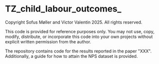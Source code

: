 # TZ_child_labour_outcomes_
Copyright Sofus Møller and Victor Valentin 2025. All rights reserved.

This code is provided for reference purposes only. You may not use, copy, modify, distribute, or incorporate this code into your own projects without explicit written permission from the author.


The repository contains code for the results reported in the paper "XXX". Additionally, a guide for how to attain the NPS dataset is provided.
